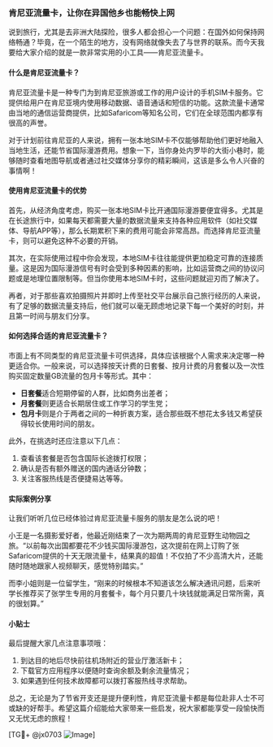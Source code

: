 ### 肯尼亚流量卡，让你在异国他乡也能畅快上网

说到旅行，尤其是去非洲大陆探险，很多人都会担心一个问题：在国外如何保持网络畅通？毕竟，在一个陌生的地方，没有网络就像失去了与世界的联系。而今天我要给大家介绍的就是一款非常实用的小工具——肯尼亚流量卡。

#### 什么是肯尼亚流量卡？

肯尼亚流量卡是一种专门为到肯尼亚旅游或工作的用户设计的手机SIM卡服务。它提供给用户在肯尼亚境内使用移动数据、语音通话和短信的功能。这款流量卡通常由当地的通信运营商提供，比如Safaricom等知名公司，它们在全球范围内都享有很高的声誉。

对于计划前往肯尼亚的人来说，拥有一张本地SIM卡不仅能够帮助他们更好地融入当地生活，还能节省国际漫游费用。想象一下，当你身处内罗毕的大街小巷时，能够随时查看地图导航或者通过社交媒体分享你的精彩瞬间，这该是多么令人兴奋的事情啊！

#### 使用肯尼亚流量卡的优势

首先，从经济角度考虑，购买一张本地SIM卡比开通国际漫游要便宜得多。尤其是在长途旅行中，如果每天都需要大量的数据流量来支持各种应用软件（如社交媒体、导航APP等），那么长期累积下来的费用可能会非常高昂。而选择肯尼亚流量卡，则可以避免这种不必要的开销。

其次，在实际使用过程中你会发现，本地SIM卡往往能提供更加稳定可靠的连接质量。这是因为国际漫游信号有时会受到多种因素的影响，比如运营商之间的协议问题或是地理位置限制等。但当你使用本地SIM卡时，这些问题就迎刃而了解决了。

再者，对于那些喜欢拍摄照片并即时上传至社交平台展示自己旅行经历的人来说，有了足够的数据流量支持后，他们就可以毫无顾虑地记录下每一个美好的时刻，并且第一时间与朋友们分享。

#### 如何选择合适的肯尼亚流量卡？

市面上有不同类型的肯尼亚流量卡可供选择，具体应该根据个人需求来决定哪一种更适合你。一般来说，可以选择按天计费的日套餐、按月计费的月套餐以及一次性购买固定数量GB流量的包月卡等形式。其中：

- **日套餐**适合短期停留的人群，比如商务出差者；
- **月套餐**则更适合长期居住或工作学习的学生党；
- **包月卡**则是介于两者之间的一种折衷方案，适合那些既不想花太多钱又希望获得较长使用时间的朋友。

此外，在挑选时还应注意以下几点：
1. 查看该套餐是否包含国际长途拨打权限；
2. 确认是否有额外赠送的国内通话分钟数；
3. 关注客服热线是否便捷易达等等。

#### 实际案例分享

让我们听听几位已经体验过肯尼亚流量卡服务的朋友是怎么说的吧！

小王是一名摄影爱好者，他最近刚结束了一次为期两周的肯尼亚野生动物园之旅。“以前每次出国都要花不少钱买国际漫游包，这次提前在网上订购了张Safaricom提供的十天无限流量卡，结果真的超值！不仅拍了不少高清大片，还能随时随地跟家人视频聊天，感觉特别踏实。”

而李小姐则是一位留学生，“刚来的时候根本不知道该怎么解决通讯问题，后来听学长推荐买了张学生专用的月套餐卡，每个月只要几十块钱就能满足日常所需，真的很划算。”

#### 小贴士

最后提醒大家几点注意事项哦：
1. 到达目的地后尽快前往机场附近的营业厅激活新卡；
2. 下载官方应用程序以便随时查询余额及剩余流量情况；
3. 如果遇到任何技术故障都可以拨打客服热线寻求帮助。

总之，无论是为了节省开支还是提升便利性，肯尼亚流量卡都是每位赴非人士不可或缺的好帮手。希望这篇介绍能给大家带来一些启发，祝大家都能享受一段愉快而又无忧无虑的旅程！

[TG💪+ @jx0703 ![Image](https://github.com/user-attachments/assets/dbca1d08-cadb-493c-b0ec-ad6f7a83f270)]